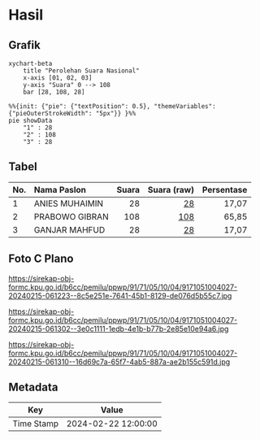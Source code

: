 # Hasil

## Grafik

```mermaid
xychart-beta
    title "Perolehan Suara Nasional"
    x-axis [01, 02, 03]
    y-axis "Suara" 0 --> 108
    bar [28, 108, 28]
```

```mermaid
%%{init: {"pie": {"textPosition": 0.5}, "themeVariables": {"pieOuterStrokeWidth": "5px"}} }%%
pie showData
    "1" : 28
    "2" : 108
    "3" : 28
```

## Tabel

| No. | Nama Paslon    | Suara | Suara (raw) | Persentase |
|:--- |:-------------- | -----:| -----------:| ----------:|
| 1   | ANIES MUHAIMIN | 28    | [28][p-1]   | 17,07      |
| 2   | PRABOWO GIBRAN | 108   | [108][p-2]  | 65,85      |
| 3   | GANJAR MAHFUD  | 28    | [28][p-3]   | 17,07      |


[p-1]: https://github.com/gigit-pemilu/pemilu-2024/blob/main/pilpres/hitung-suara/sub/91-papua/sub/71-kota-jayapura/sub/05-heram/sub/1004-yabansai/sub/027-tps/sub/paslon-1.txt
[p-2]: https://github.com/gigit-pemilu/pemilu-2024/blob/main/pilpres/hitung-suara/sub/91-papua/sub/71-kota-jayapura/sub/05-heram/sub/1004-yabansai/sub/027-tps/sub/paslon-2.txt
[p-3]: https://github.com/gigit-pemilu/pemilu-2024/blob/main/pilpres/hitung-suara/sub/91-papua/sub/71-kota-jayapura/sub/05-heram/sub/1004-yabansai/sub/027-tps/sub/paslon-3.txt

## Foto C Plano

https://sirekap-obj-formc.kpu.go.id/b6cc/pemilu/ppwp/91/71/05/10/04/9171051004027-20240215-061223--8c5e251e-7641-45b1-8129-de076d5b55c7.jpg

https://sirekap-obj-formc.kpu.go.id/b6cc/pemilu/ppwp/91/71/05/10/04/9171051004027-20240215-061302--3e0c1111-1edb-4e1b-b77b-2e85e10e94a6.jpg

https://sirekap-obj-formc.kpu.go.id/b6cc/pemilu/ppwp/91/71/05/10/04/9171051004027-20240215-061310--16d69c7a-65f7-4ab5-887a-ae2b155c591d.jpg


## Metadata

| Key        | Value               |
| ---------- | ------------------- |
| Time Stamp | 2024-02-22 12:00:00 |



